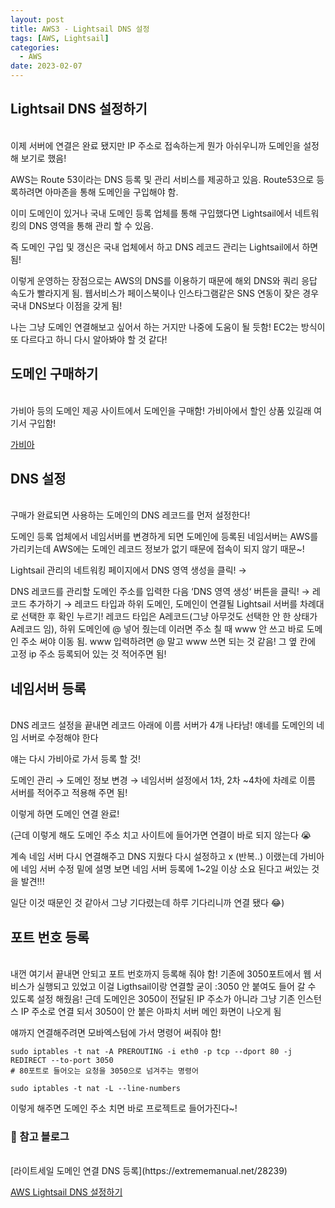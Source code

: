```yaml
---
layout: post
title: AWS3 - Lightsail DNS 설정
tags: [AWS, Lightsail]
categories:
  - AWS
date: 2023-02-07
---
```


## Lightsail DNS 설정하기

<br>
이제 서버에 연결은 완료 됐지만 IP 주소로 접속하는게 뭔가 아쉬우니까 도메인을 설정해 보기로 했음!

AWS는 Route 53이라는 DNS 등록 및 관리 서비스를 제공하고 있음. Route53으로 등록하려면 아마존을 통해 도메인을 구입해야 함.

이미 도메인이 있거나 국내 도메인 등록 업체를 통해 구입했다면 Lightsail에서 네트워킹의 DNS 영역을 통해 관리 할 수 있음.

즉 도메인 구입 및 갱신은 국내 업체에서 하고 DNS 레코드 관리는 Lightsail에서 하면 됨!

이렇게 운영하는 장점으로는 AWS의 DNS를 이용하기 때문에 해외 DNS와 쿼리 응답 속도가 빨라지게 됨. 웹서비스가 페이스북이나 인스타그램같은 SNS 연동이 잦은 경우 국내 DNS보다 이점을 갖게 됨!

나는 그냥 도메인 연결해보고 싶어서 하는 거지만 나중에 도움이 될 듯함! EC2는 방식이 또 다르다고 하니 다시 알아봐야 할 것 같다!

## 도메인 구매하기

<br>
가비아 등의 도메인 제공 사이트에서 도메인을 구매함! 가비아에서 할인 상품 있길래 여기서 구입함!

[가비아](https://www.gabia.com/?utm_source=google&utm_medium=cpc&utm_term=%25EA%25B0%2580%25EB%25B9%2584%25EC%2595%2584&utm_campaign=%25EA%25B0%2580%25EB%25B9%2584%25EC%2595%2584)

## DNS 설정

<br>
구매가 완료되면 사용하는 도메인의 DNS 레코드를 먼저 설정한다!

도메인 등록 업체에서 네임서버를 변경하게 되면 도메인에 등록된 네임서버는 AWS를 가리키는데 AWS에는 도메인 레코드 정보가 없기 때문에 접속이 되지 않기 때문~!

Lightsail 관리의 네트워킹 페이지에서 DNS 영역 생성을 클릭! →

DNS 레코드를 관리할 도메인 주소를 입력한 다음 ‘DNS 영역 생성‘ 버튼을 클릭! → 레코드 추가하기 → 레코드 타입과 하위 도메인, 도메인이 연결될 Lightsail 서버를 차례대로 선택한 후 확인 누르기! 레코드 타입은 A레코드(그냥 아무것도 선택한 안 한 상태가 A레코드 임), 하위 도메인에 @ 넣어 줬는데 이러면 주소 칠 때 www 안 쓰고 바로 도메인 주소 써야 이동 됨. www 입력하려면 @ 말고 www 쓰면 되는 것 같음! 그 옆 칸에 고정 ip 주소 등록되어 있는 것 적어주면 됨!

## 네임서버 등록

<br>
DNS 레코드 설정을 끝내면 레코드 아래에 이름 서버가 4개 나타남! 얘네를 도메인의 네임 서버로 수정해야 한다

얘는 다시 가비아로 가서 등록 할 것!

도메인 관리 → 도메인 정보 변경 → 네임서버 설정에서 1차, 2차 ~4차에 차례로 이름 서버를 적어주고 적용해 주면 됨!

이렇게 하면 도메인 연결 완료!

(근데 이렇게 해도 도메인 주소 치고 사이트에 들어가면 연결이 바로 되지 않는다 😭

계속 네임 서버 다시 연결해주고 DNS 지웠다 다시 설정하고 x (반복..) 이랬는데 가비아에 네임 서버 수정 밑에 설명 보면 네임 서버 등록에 1~2일 이상 소요 된다고 써있는 것을 발견!!!

일단 이것 때문인 것 같아서 그냥 기다렸는데 하루 기다리니까 연결 됐다 😂)

## 포트 번호 등록

<br>
내껀 여기서 끝내면 안되고 포트 번호까지 등록해 줘야 함! 기존에 3050포트에서 웹 서비스가 실행되고 있었고 이걸 Ligthsail이랑 연결할 굳이 :3050 안 붙여도 들어 갈 수 있도록 설정 해줬음! 근데 도메인은 3050이 전달된 IP 주소가 아니라 그냥 기존 인스턴스 IP 주소로 연결 되서 3050이 안 붙은 아파치 서버 메인 화면이 나오게 됨

얘까지 연결해주려면 모바엑스텀에 가서 명령어 써줘야 함!

```
sudo iptables -t nat -A PREROUTING -i eth0 -p tcp --dport 80 -j REDIRECT --to-port 3050
# 80포트로 들어오는 요청을 3050으로 넘겨주는 명령어

sudo iptables -t nat -L --line-numbers

```

이렇게 해주면 도메인 주소 치면 바로 프로젝트로 들어가진다~!

### 📌 참고 블로그

<br>
[라이트세일 도메인 연결 DNS 등록](https://extrememanual.net/28239)

[AWS Lightsail DNS 설정하기](https://velog.io/@fgprjs/4.-AWS-LightSail-DNS%EC%84%A4%EC%A0%95%ED%95%98%EA%B8%B0)
